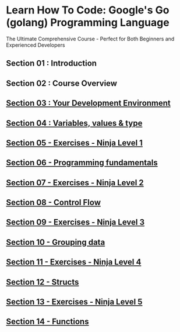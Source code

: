 # Learn How To Code: Google's Go (golang) Programming Language
The Ultimate Comprehensive Course - Perfect for Both Beginners and Experienced Developers

## Section 01 : Introduction

## Section 02 : Course Overview

## [Section 03 : Your Development Environment](Section%2003%20-%20Your%20Development%20Environment/LOCAL_NOTES.md)

## [Section 04 : Variables, values & type](Section%2004%20-%20Variables%2C%20values%20%26%20type/LOCAL_NOTES.md)

## [Section 05 - Exercises - Ninja Level 1](Section%2005%20-%20Exercises%20-%20Ninja%20Level%201/LOCAL_NOTES.md)

## [Section 06 - Programming fundamentals](Section%2006%20-%20Programming%20fundamentals/LOCAL_NOTES.md)

## [Section 07 - Exercises - Ninja Level 2](Section%2007%20-%20Exercises%20-%20Ninja%20Level%202/LOCAL_NOTES.md)

## [Section 08 - Control Flow](Section%2008%20-%20Control%20Flow/LOCAL_NOTES.md)

## [Section 09 - Exercises - Ninja Level 3](Section%2009%20-%20Exercises%20-%20Ninja%20Level%203/LOCAL_NOTES.md)

## [Section 10 - Grouping data](Section%2010%20-%20Grouping%20data/LOCAL_NOTES.md)

## [Section 11 - Exercises - Ninja Level 4](Section%2011%20-%20Exercises%20-%20Ninja%20Level%204/LOCAL_NOTES.md)

## [Section 12 - Structs](Section%2012%20-%20Structs/LOCAL_NOTES.md)

## [Section 13 - Exercises - Ninja Level 5](Section%2013%20-%20Exercises%20-%20Ninja%20Level%205/LOCAL_NOTES.md)

## [Section 14 - Functions](Section%2014%20-%20Functions/LOCAL_NOTES.md)
